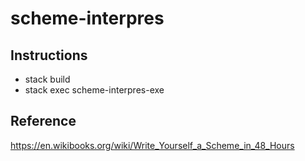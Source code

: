 # scheme-interpres

## Instructions

* stack build
* stack exec scheme-interpres-exe

## Reference

https://en.wikibooks.org/wiki/Write_Yourself_a_Scheme_in_48_Hours
